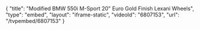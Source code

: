 {
    "title": "Modified BMW 550i M-Sport 20\" Euro Gold Finish Lexani Wheels",
    "type": "embed",
    "layout": "iframe-static",
    "videoId": "6807153",
    "url": "\/tvpembed\/6807153"
}